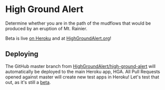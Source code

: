 # High Ground Alert

Determine whether you are in the path of the mudflows that would be produced by an eruption of Mt. Rainier.

Beta is live [on Heroku](https://hga.herokuapp.com/) and at [HighGroundAlert.org](http://highgroundalert.org)!

## Deploying
The GitHub master branch from [HighGroundAlert/high-ground-alert](https://github.com/HighGroundAlert/high-ground-alert) will automatically be deployed to the main Heroku app, HGA. All Pull Requests opened against master will create new test apps in Heroku! Let's test that out, as it's still a [beta](https://devcenter.heroku.com/articles/github-integration#review-apps).
